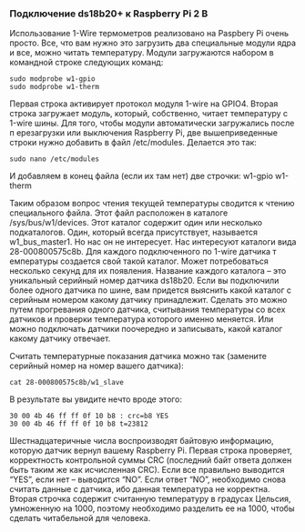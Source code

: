 ### Подключение ds18b20+ к Raspberry Pi 2 B

Использование 1-Wire термометров реализовано на Paspbery Pi очень просто. 
Все, что вам нужно это загрузить два специальные модули ядра и все, можно читать температуру. 
Модули загружаются набором в командной строке следующих команд:
```
sudo modprobe w1-gpio
sudo modprobe w1-therm
```

Первая строка активирует протокол модуля 1-wire на GPIO4. Вторая строка загружает модуль, 
который, собственно, читает температуру с 1-wire шины. Для того, чтобы модули автоматически загружались после п
ерезагрузки или выключения Raspberry Pi, две вышеприведенные строки нужно добавить в файл /etc/modules. 
Делается это так:
```
sudo nano /etc/modules
```
И добавляем в конец файла (если их там нет) две строчки:
w1-gpio
w1-therm

Таким образом вопрос чтения текущей температуры сводится к чтению специального файла. 
Этот файл расположен в каталоге /sys/bus/w1/devices. Этот каталог содержит один или несколько подкаталогов. 
Один, который всегда присутствует, называется w1_bus_master1. Но нас он не интересует. 
Нас интересуют каталоги вида 28-000800575c8b. Для каждого подключенного по 1-wire датчика т
емпературы создается свой такой каталог. Может потребоваться несколько секунд для их появления. 
Название каждого каталога – это уникальный серийный номер датчика ds18b20. 
Если вы подключили более одного датчика по шине, вам придется выяснить какой каталог с 
серийным номером какому датчику принадлежит. Сделать это можно путем прогревания одного датчика, 
считывания температуры со всех датчиков и проверки температура которого именно меняется. 
Или можно подключать датчики поочередно и записывать, какой каталог какому датчику отвечает.

Считать температурные показания датчика можно так (замените серийный номер на номер вашего датчика):
```
cat 28-000800575c8b/w1_slave
```
В результате вы увидите нечто вроде этого:
```
30 00 4b 46 ff ff 0f 10 b8 : crc=b8 YES
30 00 4b 46 ff ff 0f 10 b8 t=23812
```
Шестнадцатеричные числа воспроизводят байтовую информацию, которую датчик вернул вашему Raspberry Pi. 
Первая строка проверяет, корректность контрольной суммы CRC (последний байт ответа должен быть таким же как исчисленная CRC). 
Если все правильно выводится “YES”, если нет – выводится “NO”. Если ответ “NO”, необходимо снова считать данные с датчика, 
ибо данная температура не корректна. Вторая строчка содержит считанную температуру в градусах Цельсия, умноженную на 1000, 
поэтому необходимо разделить ее на 1000, чтобы сделать читабельной для человека.

